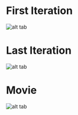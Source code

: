 # First Iteration

![alt tab](https://user-images.githubusercontent.com/26437161/27229419-dda3af38-52ab-11e7-9cb7-88982f041ebd.png)

# Last Iteration

![alt tab](https://user-images.githubusercontent.com/26437161/27229420-dda83684-52ab-11e7-886d-4481ea6b98b4.png)

# Movie

![alt tab](https://user-images.githubusercontent.com/26437161/27229418-dda0a496-52ab-11e7-9ea2-4df8abc03874.gif)
